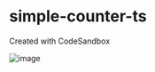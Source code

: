 # simple-counter-ts
Created with CodeSandbox

![image](https://user-images.githubusercontent.com/61330017/110450974-c915c000-80d4-11eb-8d6f-525e0e57fa86.png)
